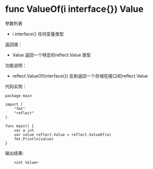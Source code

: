 # func ValueOf(i interface{}) Value

参数列表

- i interface{} 任何变量类型

返回值：

- Value  返回一个特定的reflect.Value 类型

功能说明：

- reflect.ValueOf(interface{}) 反射返回一个存储在接口i的reflect.Value

代码实例：
    
    package main

    import (
        "fmt"
        "reflect"
    )
    
    func main() {
        var a int
        var value reflect.Value = reflect.ValueOf(a)
        fmt.Println(value)
    }

输出结果:

        <int Value>

